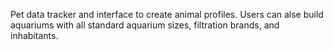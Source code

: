 Pet data tracker and interface to create animal profiles. Users can alse build aquariums with all standard aquarium sizes, filtration brands, and inhabitants. 
